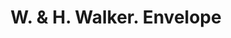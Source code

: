 ---
doi: 10.7916/D8XP8H2F
date_other: '1894'
date_other_textual: '1894'
form: printed ephemera
genre:
- Envelopes
name:
- W. & H. Walker
object_in_context_url: https://biggert.cul.columbia.edu/items/view/ave_biggert_01497
subject_hierarchical_geographic:
- Pittsburgh, Pennsylvania, United States
subject_name:
- W. & H. Walker
title: W. & H. Walker. Envelope
sort_title: W. & H. Walker. Envelope
call_number: ave_biggert_01497
coordinates:
- 40.439722222222215,-79.97638888888889
pid: ave_biggert_01497
identifiers: ave_biggert_01497
permalink: /biggert/ave_biggert_01497/
layout: iiif-image-page
---